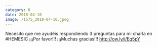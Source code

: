 ```yaml
--- 
category: B 
date: 2018-04-10 
image: /1575_2018-04-10.jpeg 
--- 
```


Necesito que me ayudéis respondiendo 3 preguntas para mi charla en #HEMESIC ¡¡¡Por favor!!! ¡¡¡Muchas gracias!!! http://ow.ly/i/Eq5pY